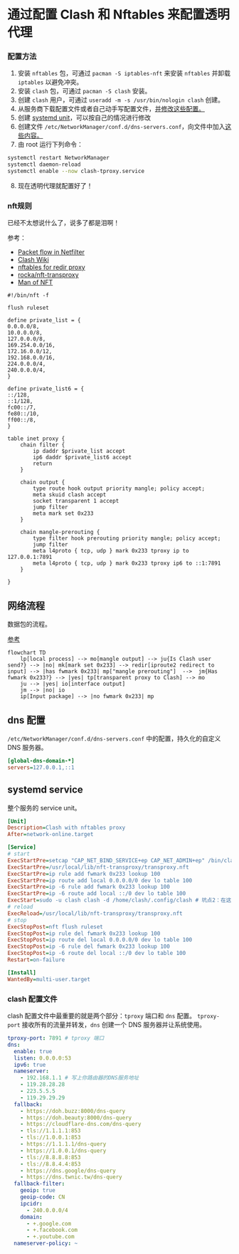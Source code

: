 # 通过配置 Clash 和 Nftables 来配置透明代理
### 配置方法
1. 安装 `nftables` 包，可通过 `pacman -S iptables-nft` 来安装 `nftables` 并卸载 `iptables` 以避免冲突。
2. 安装 `clash` 包，可通过 `pacman -S clash` 安装。
3. 创建 `clash` 用户，可通过 `useradd -m -s /usr/bin/nologin clash` 创建。
4. 从服务商下载配置文件或者自己动手写配置文件，[并修改这些配置。](#clash-配置文件)
5. 创建 [systemd unit](#systemd-service)，可以按自己的情况进行修改
6. 创建文件 `/etc/NetworkManager/conf.d/dns-servers.conf`，向文件中加入[这些内容。](#dns-配置)
7. 由 root 运行下列命令：
```sh
systemctl restart NetworkManager
systemctl daemon-reload
systemctl enable --now clash-tproxy.service
```
8. 现在透明代理就配置好了！

### nft规则
已经不太想说什么了，说多了都是泪啊！

参考：
- [Packet flow in Netfilter](https://upload.wikimedia.org/wikipedia/commons/3/37/Netfilter-packet-flow.svg)
- [Clash Wiki](https://github.com/Dreamacro/clash/wiki/Configuration)
- [nftables for redir proxy](https://gist.github.com/codehz/db39a6d5732ccbd6343f277b78f1eb19)
- [rocka/nft-transproxy](https://github.com/rocka/nft-transproxy)
- [Man of NFT](https://www.netfilter.org/projects/nftables/manpage.html#lbAS)

```nft
#!/bin/nft -f

flush ruleset

define private_list = {
0.0.0.0/8,
10.0.0.0/8,
127.0.0.0/8,
169.254.0.0/16,
172.16.0.0/12,
192.168.0.0/16,
224.0.0.0/4,
240.0.0.0/4,
}

define private_list6 = {
::/128,
::1/128,
fc00::/7,
fe80::/10,
ff00::/8,
}

table inet proxy {
	chain filter {
		ip daddr $private_list accept
		ip6 daddr $private_list6 accept
		return
	}

	chain output {
		type route hook output priority mangle; policy accept;
		meta skuid clash accept
		socket transparent 1 accept
		jump filter
		meta mark set 0x233
	}

	chain mangle-prerouting {
		type filter hook prerouting priority mangle; policy accept;
		jump filter
    	meta l4proto { tcp, udp } mark 0x233 tproxy ip to 127.0.0.1:7891
    	meta l4proto { tcp, udp } mark 0x233 tproxy ip6 to ::1:7891
	}

}
```

## 网络流程

数据包的流程。

[参考](https://upload.wikimedia.org/wikipedia/commons/3/37/Netfilter-packet-flow.svg)

```mermaid
flowchart TD
	lp[local process] --> mo[mangle output] --> ju{Is Clash user send?} --> |no| mk[mark set 0x233] --> redir[iproute2 redirect to input] --> |has fwmark 0x233| mp["mangle prerouting"]  -->  jm{Has fwmark 0x233?} --> |yes| tp[transparent proxy to Clash] --> mo
	ju --> |yes| io[interface output]
	jm --> |no| io
	ip[Input package] --> |no fwmark 0x233| mp
```

## dns 配置

`/etc/NetworkManager/conf.d/dns-servers.conf` 中的配置，持久化的自定义 DNS 服务器。

```ini
[global-dns-domain-*]
servers=127.0.0.1,::1
```

## systemd service

整个服务的 service unit。

```ini
[Unit]
Description=Clash with nftables proxy
After=network-online.target

[Service]
# start
ExecStartPre=setcap "CAP_NET_BIND_SERVICE+ep CAP_NET_ADMIN+ep" /bin/clash # 坑点1：缺少`CAP_NET_ADMIN`和`CAP_NET_BIND_SERVICE`权限，需要在这里允许。
ExecStartPre=/usr/local/lib/nft-transproxy/transproxy.nft
ExecStartPre=ip rule add fwmark 0x233 lookup 100
ExecStartPre=ip route add local 0.0.0.0/0 dev lo table 100
ExecStartPre=ip -6 rule add fwmark 0x233 lookup 100
ExecStartPre=ip -6 route add local ::/0 dev lo table 100
ExecStart=sudo -u clash clash -d /home/clash/.config/clash # 坑点2：在这里需要以clash用户身份执行
# reload
ExecReload=/usr/local/lib/nft-transproxy/transproxy.nft
# stop
ExecStopPost=nft flush ruleset
ExecStopPost=ip rule del fwmark 0x233 lookup 100
ExecStopPost=ip route del local 0.0.0.0/0 dev lo table 100
ExecStopPost=ip -6 rule del fwmark 0x233 lookup 100
ExecStopPost=ip -6 route del local ::/0 dev lo table 100
Restart=on-failure

[Install]
WantedBy=multi-user.target
```

### clash 配置文件
clash 配置文件中最重要的就是两个部分：`tproxy` 端口和 `dns` 配置。
`tproxy-port` 接收所有的流量并转发，`dns` 创建一个 DNS 服务器并让系统使用。
```yaml
tproxy-port: 7891 # tproxy 端口
dns:
  enable: true
  listen: 0.0.0.0:53
  ipv6: true
  nameserver:
    - 192.168.1.1 # 写上你路由器的DNS服务地址
    - 119.28.28.28
    - 223.5.5.5
    - 119.29.29.29
  fallback:
    - https://doh.buzz:8000/dns-query
    - https://doh.beauty:8000/dns-query
    - https://cloudflare-dns.com/dns-query
    - tls://1.1.1.1:853
    - tls://1.0.0.1:853
    - https://1.1.1.1/dns-query
    - https://1.0.0.1/dns-query
    - tls://8.8.8.8:853
    - tls://8.8.4.4:853
    - https://dns.google/dns-query
    - https://dns.twnic.tw/dns-query
  fallback-filter:
    geoip: true
    geoip-code: CN
    ipcidr:
      - 240.0.0.0/4
    domain:
      - +.google.com
      - +.facebook.com
      - +.youtube.com
  nameserver-policy: ~
```
